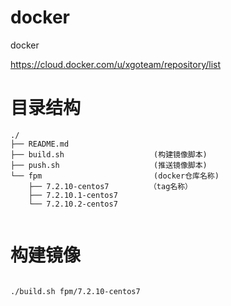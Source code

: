 # docker
docker

https://cloud.docker.com/u/xgoteam/repository/list


# 目录结构

```
./
├── README.md
├── build.sh                    (构建镜像脚本)
├── push.sh                     (推送镜像脚本)
└── fpm                         (docker仓库名称)
    ├── 7.2.10-centos7         （tag名称）
    ├── 7.2.10.1-centos7
    └── 7.2.10.2-centos7


```

# 构建镜像

```bash

./build.sh fpm/7.2.10-centos7

```




